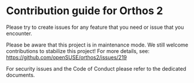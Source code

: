 # Contribution guide for Orthos 2

Please try to create issues for any feature that you need or issue that you encounter.

Please be aware that this project is in maintenance mode. We still welcome contributions to stabilize this project! For more details, see: <https://github.com/openSUSE/orthos2/issues/219>

For security issues and the Code of Conduct please refer to the dedicated documents.
